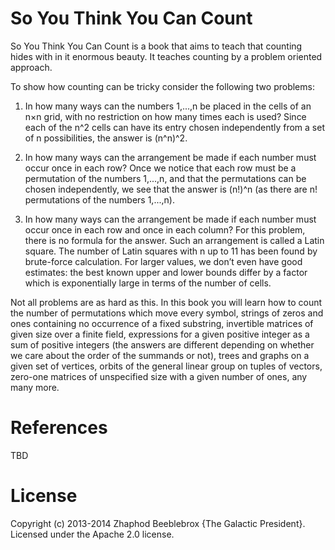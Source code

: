 # So You Think You Can Count

So You Think You Can Count is a book that aims to teach that counting hides with in it 
enormous beauty. It teaches counting by a problem oriented approach. 

To show how counting can be tricky consider the following two problems:

1. In how many ways can the numbers 1,...,n be placed in the cells of an n×n
grid, with no restriction on how many times each is used? Since each of the
n^2 cells can have its entry chosen independently from a set of n possibilities,
the answer is (n^n)^2.

2. In how many ways can the arrangement be made if each number must occur
once in each row? Once we notice that each row must be a permutation of
the numbers 1,...,n, and that the permutations can be chosen independently,
we see that the answer is (n!)^n (as there are n! permutations of the numbers
1,...,n).

3. In how many ways can the arrangement be made if each number must occur 
once in each row and once in each column? For this problem, there is
no formula for the answer. Such an arrangement is called a Latin square.
The number of Latin squares with n up to 11 has been found by brute-force
calculation. For larger values, we don’t even have good estimates: the best
known upper and lower bounds differ by a factor which is exponentially
large in terms of the number of cells.

Not all problems are as hard as this. In this book you will learn how to count
the number of permutations which move every symbol, strings of zeros and ones
containing no occurrence of a fixed substring, invertible matrices of given size
over a finite field, expressions for a given positive integer as a sum of positive
integers (the answers are different depending on whether we care about the order
of the summands or not), trees and graphs on a given set of vertices, orbits of the
general linear group on tuples of vectors, zero-one matrices of unspecified size
with a given number of ones, any many more.


# References

TBD

# License
Copyright (c) 2013-2014 Zhaphod Beeblebrox {The Galactic President}. Licensed under the Apache 2.0 license.